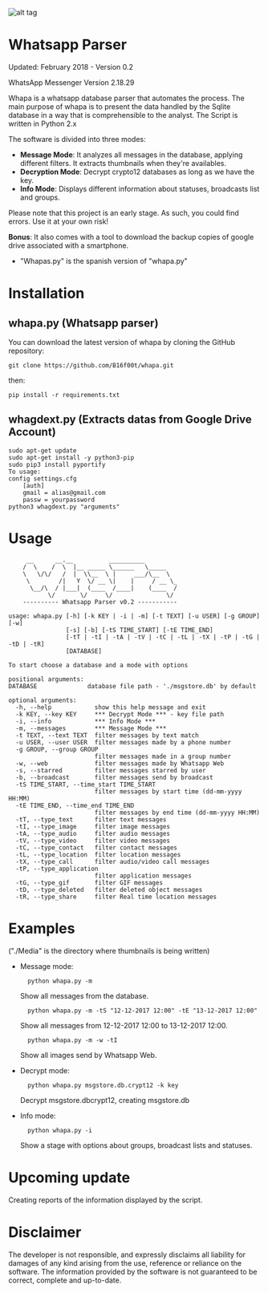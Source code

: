 ![alt tag](https://github.com/B16f00t/whapa/blob/master/whapa.png)


Whatsapp Parser
==================================
Updated: February 2018 - Version 0.2

WhatsApp Messenger Version 2.18.29

Whapa is a whatsapp database parser that automates the process. The main purpose of whapa is to present the data handled by the Sqlite database in a way that is comprehensible to the analyst.
The Script is written in Python 2.x

The software is divided into three modes:
* **Message Mode**: It analyzes all messages in the database, applying different filters. It extracts thumbnails when they're availables.
* **Decryption Mode**: Decrypt crypto12 databases as long as we have the key.
* **Info Mode**: Displays different information about statuses, broadcasts list and groups.

Please note that this project is an early stage. As such, you could find errors. Use it at your own risk!

**Bonus**: It also comes with a tool to download the backup copies of google drive associated with a smartphone.

* "Whapas.py" is the spanish version of "whapa.py"


Installation
=====
 whapa.py (Whatsapp parser)
---------
You can download the latest version of whapa by cloning the GitHub repository:

	git clone https://github.com/B16f00t/whapa.git
then:

	pip install -r requirements.txt
	
 whagdext.py (Extracts datas from Google Drive Account)
-------------

	sudo apt-get update
	sudo apt-get install -y python3-pip
	sudo pip3 install pyportify
	To usage:
	config settings.cfg
		[auth]
		gmail = alias@gmail.com
		passw = yourpassword
	python3 whagdext.py "arguments"


Usage
=====
	     __      __.__          __________         
	    /  \    /  \  |__ _____ \______   \_____   
	    \   \/\/   /  |  \\__  \ |     ___/\__  \  
	     \        /|   Y  \/ __ \|    |     / __ \_
	      \__/\  / |___|  (____  /____|    (____  /
	           \/       \/     \/               \/ 
	    ---------- Whatsapp Parser v0.2 -----------
    	
	usage: whapa.py [-h] [-k KEY | -i | -m] [-t TEXT] [-u USER] [-g GROUP] [-w]
	                [-s] [-b] [-tS TIME_START] [-tE TIME_END]
	                [-tT | -tI | -tA | -tV | -tC | -tL | -tX | -tP | -tG | -tD | -tR]
	                [DATABASE]
	
	To start choose a database and a mode with options
	
	positional arguments:
  	DATABASE              database file path - './msgstore.db' by default
	
	optional arguments:
	  -h, --help            show this help message and exit
	  -k KEY, --key KEY     *** Decrypt Mode *** - key file path
	  -i, --info            *** Info Mode ***
	  -m, --messages        *** Message Mode ***
	  -t TEXT, --text TEXT  filter messages by text match
	  -u USER, --user USER  filter messages made by a phone number
	  -g GROUP, --group GROUP
	                        filter messages made in a group number
	  -w, --web             filter messages made by Whatsapp Web
	  -s, --starred         filter messages starred by user
	  -b, --broadcast       filter messages send by broadcast
	  -tS TIME_START, --time_start TIME_START
	                        filter messages by start time (dd-mm-yyyy HH:MM)
	  -tE TIME_END, --time_end TIME_END
	                        filter messages by end time (dd-mm-yyyy HH:MM)
	  -tT, --type_text      filter text messages
	  -tI, --type_image     filter image messages
	  -tA, --type_audio     filter audio messages
	  -tV, --type_video     filter video messages
	  -tC, --type_contact   filter contact messages
	  -tL, --type_location  filter location messages
	  -tX, --type_call      filter audio/video call messages
	  -tP, --type_application
	                        filter application messages
	  -tG, --type_gif       filter GIF messages
	  -tD, --type_deleted   filter deleted object messages
	  -tR, --type_share     filter Real time location messages	 

Examples
=====
("./Media" is the directory where thumbnails is being written)

* Message mode:

		python whapa.py -m 
	Show all messages from the database.

		python whapa.py -m -tS "12-12-2017 12:00" -tE "13-12-2017 12:00"
	Show all messages from 12-12-2017 12:00 to 13-12-2017 12:00.

		python whapa.py -m -w -tI
	Show all images send by Whatsapp Web.


* Decrypt mode:

		python whapa.py msgstore.db.crypt12 -k key
	Decrypt msgstore.dbcrypt12, creating msgstore.db

* Info mode:

		python whapa.py -i
	Show a stage with options about groups, broadcast lists and statuses.


Upcoming update
=====
Creating reports of the information displayed by the script.
  
	
Disclaimer
=====
The developer is not responsible, and expressly disclaims all liability for damages of any kind arising from the use, reference or reliance on the software. The information provided by the software is not guaranteed to be correct, complete and up-to-date.
